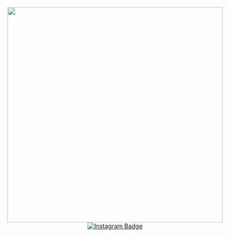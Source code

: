 <div id="header" align="center">
  <img src="https://media.giphy.com/media/zOvBKUUEERdNm/giphy.gif" width="500"/>
</div>
<div id="badges" align="center">
  <a href="https://instagram.com/do83it?utm_source=qr&igshid=MzNlNGNkZWQ4Mg%3D%3D">
    <img src="https://img.shields.io/badge/Instagram-orange?logo=Instagram&logoColor=white&style=plastic" alt="Instagram Badge"/>
  </a>
</div>

